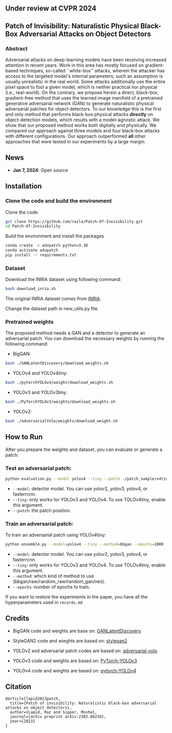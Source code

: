 ## Under review at CVPR 2024

## Patch of Invisibility: Naturalistic Physical Black-Box Adversarial Attacks on Object Detectors

### Abstract
Adversarial attacks on deep-learning models have been receiving increased attention in recent years. Work in this area has mostly focused on gradient-based techniques, so-called ``white-box'' attacks, wherein the attacker has access to the targeted model's internal parameters; such an assumption is usually unrealistic in the real world. Some attacks additionally use the entire pixel space to fool a given model, which is neither practical nor physical (i.e., real-world). On the contrary, we propose herein a direct, black-box, gradient-free method that uses the learned image manifold of a pretrained generative adversarial network (GAN) to generate naturalistic physical adversarial patches for object detectors. To our knowledge this is the first and only method that performs black-box physical attacks **directly** on object-detection models, which results with a model-agnostic attack. We show that our proposed method works both digitally and physically. We compared our approach against three models and four black-box attacks with different configurations. Our approach outperformed **all** other approaches that were tested in our experiments by a large margin.


## News
- **Jan 7, 2024**: Open source

## Installation
### Clone the code and build the environment
Clone the code:
```bash
git clone https://github.com/razla/Patch-Of-Invisibility.git
cd Patch-Of-Invisibility
```
Build the environment and install the packages
```bash
conda create -n advpatch python=3.10
conda activate advpatch
pip install -r requirements.txt
```

### Dataset
Download the INRIA dataset using following command:
```bash
bash download_inria.sh
```
The original INRIA dataset comes from [INRIA](http://pascal.inrialpes.fr/data/human/).

Change the dataset path in new_utils.py file.

### Pretrained weights  
The proposed method needs a GAN and a detector to generate an adversarial patch. 
You can download the necessary weights by running the following command:
- BigGAN:
```bash
bash ./GANLatentDiscovery/download_weights.sh
```
- YOLOv4 and YOLOv4tiny:
```bash 
bash ./pytorchYOLOv4/weight/download_weights.sh
```
- YOLOv3 and YOLOv3tiny:
```bash 
bash ./PyTorchYOLOv3/weights/download_weights.sh
```
- YOLOv2:
```bash 
bash ./adversarialYolo/weights/download_weight.sh
```
## How to Run
After you prepare the weights and dataset, you can evaluate or generate a patch:
### Test an adversarial patch:
```bash
python evaluation.py --model yolov4 --tiny --patch ./patch_sample/v4tiny.png
```
- `--model`: detector model. You can use yolov2, yolov3, yolov4, or fasterrcnn.
- `--tiny`: only works for YOLOv3 and YOLOv4. To use TOLOv4tiny, enable this argument.
- `--patch`: the patch position. 

### Train an adversarial patch:
To train an adversarial patch using YOLOv4tiny:
```bash
python ensemble.py --model=yolov4 --tiny --method=bbgan --epochs=1000
```
- `--model`: detector model. You can use yolov2, yolov3, yolov4, or fasterrcnn.
- `--tiny`: only works for YOLOv3 and YOLOv4. To use TOLOv4tiny, enable this argument.
- `--method`: which kind of method to use (bbgan/raw/random_raw/random_gan/nes).
- `--epochs`: number of epochs to train.

If you want to restore the experiments in the paper, you have all the hyperparameters used in `records.md`

## Credits
- BigGAN code and weights are base on: [GANLatentDiscovery](https://github.com/anvoynov/GANLatentDiscovery)

- StyleGAN2 code and wieghts are based on: [stylegan2](https://github.com/NVlabs/stylegan2)

- YOLOv2 and adversarial patch codes are based on: [adversarial-yolo](https://gitlab.com/EAVISE/adversarial-yolo)

- YOLOv3 code and weights are based on: [PyTorch-YOLOv3](https://github.com/eriklindernoren/PyTorch-YOLOv3)

- YOLOv4 code and weights are based on: [pytorch-YOLOv4](https://github.com/Tianxiaomo/pytorch-YOLOv4)
## Citation

```
@article{lapid2023patch,
  title={Patch of invisibility: Naturalistic black-box adversarial attacks on object detectors},
  author={Lapid, Raz and Sipper, Moshe},
  journal={arXiv preprint arXiv:2303.04238},
  year={2023}
}
```
